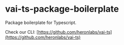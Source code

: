 # vai-ts-package-boilerplate

Package boilerplate for Typescript.

Check our CLI: [https://github.com/heronlabs/vai-ts](https://github.com/heronlabs/vai-ts)
